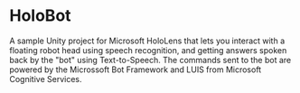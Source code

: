 # HoloBot
A sample Unity project for Microsoft HoloLens that lets you interact with a floating robot head using speech recognition, and getting answers spoken back by the "bot" using Text-to-Speech. The commands sent to the bot are powered by the Microssoft Bot Framework and LUIS from Microsoft Cognitive Services.
